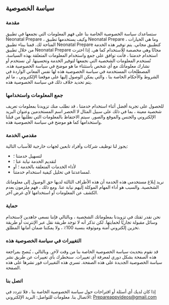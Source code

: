 سياسة الخصوصية
----------------

### مقدمة
ستساعدك سياسة الخصوصية الخاصة بنا على فهم المعلومات التي نجمعها في تطبيق Neonatal Prepare ، وكيف يستخدمها تطبيق Neonatal Prepare ، وما هي الخيارات المتاحة لك.
قمنا ببناء تطبيق Neonatal Prepare كتطبيق مجاني. يتم توفير هذه الخدمة من خلال تطبيق Neonatal Prepare مجانًا وهي مخصصة للاستخدام كما هي.
إذا اخترت استخدام خدمتنا ، فأنت توافق على جمع واستخدام المعلومات المتعلقة بهذه السياسة. تُستخدم المعلومات الشخصية التي نجمعها لتوفير الخدمة وتحسينها. لن نستخدم أو نشارك معلوماتك مع أي شخص باستثناء ما هو موضح في سياسة الخصوصية هذه.
المصطلحات المستخدمة في سياسة الخصوصية هذه لها نفس المعاني الواردة في الشروط والأحكام الخاصة بنا ، والتي يمكن الوصول إليها على موقعنا الإلكتروني ، ما لم يتم تحديد خلاف ذلك في سياسة الخصوصية هذه.

### جمع المعلومات واستخدامها
للحصول على تجربة أفضل أثناء استخدام خدمتنا ، قد نطلب منك تزويدنا بمعلومات تعريف شخصية معينة ، بما في ذلك على سبيل المثال لا الحصر اسم المستخدمين وعنوان البريد الإلكتروني والجنس والموقع والصور. سيتم الاحتفاظ بالمعلومات التي نطلبها من قبلنا واستخدامها كما هو موضح في سياسة الخصوصية هذه.

### مقدمي الخدمة
يجوز لنا توظيف شركات وأفراد تابعين لجهات خارجية للأسباب التالية:
* لتسهيل خدمتنا ؛
* لتقديم الخدمة نيابة عنا ؛
* لأداء الخدمات المتعلقة بالخدمة ؛ أو
* لمساعدتنا في تحليل كيفية استخدام خدمتنا.

نريد إبلاغ مستخدمي هذه الخدمة أن هذه الأطراف الثالثة لديها حق الوصول إلى معلوماتك الشخصية. والسبب هو أداء المهام الموكلة إليهم نيابة عنا. ومع ذلك ، فهم ملزمون بعدم الكشف عن المعلومات أو استخدامها لأي غرض آخر.

### حماية
نحن نقدر ثقتك في تزويدنا بمعلوماتك الشخصية ، وبالتالي فإننا نسعى جاهدين لاستخدام وسائل مقبولة تجاريًا لحمايتها. لكن تذكر أنه لا توجد طريقة نقل عبر الإنترنت أو طريقة تخزين إلكتروني آمنة وموثوقة بنسبة 100٪ ، ولا يمكننا ضمان أمانها المطلق.

### التغييرات في سياسة الخصوصية هذه
قد نقوم بتحديث سياسة الخصوصية الخاصة بنا من وقت لآخر. وبالتالي ، يُنصح بمراجعة هذه الصفحة بشكل دوري لمعرفة أي تغييرات. سنخطرك بأي تغييرات عن طريق نشر سياسة الخصوصية الجديدة على هذه الصفحة. تسري هذه التغييرات فور نشرها على هذه الصفحة.

### اتصل بنا
إذا كان لديك أي أسئلة أو اقتراحات حول سياسة الخصوصية الخاصة بنا ، فلا تتردد في الاتصال بنا.
معلومات للتواصل:
البريد الإلكتروني: Prepareappvideos@gmail.com
